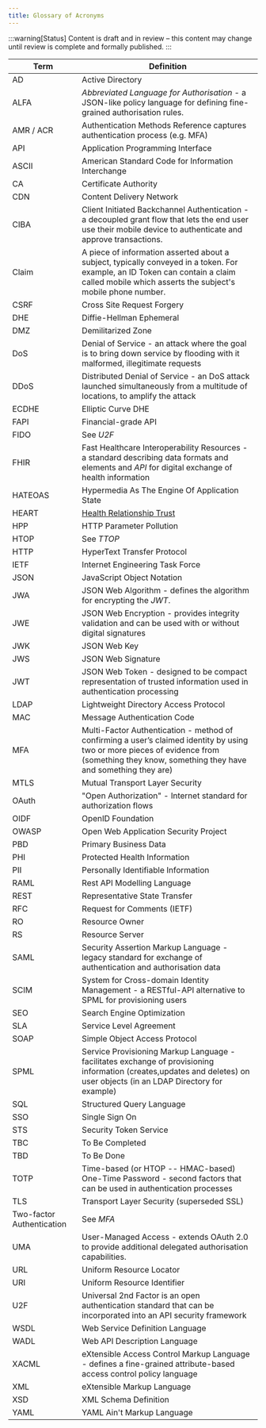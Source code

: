 ```yaml
---
title: Glossary of Acronyms
---
```

:::warning[Status]
Content is draft and in review – this content may change until review is complete and formally published.
:::

| Term    |  Definition                                        |
|---------|----------------------------------------------------|
| AD      | Active Directory                                   |
| ALFA | *Abbreviated Language for Authorisation* - a JSON-like policy language for defining fine-grained authorisation rules. |
| AMR / ACR | Authentication Methods Reference captures authentication process (e.g. MFA)   |
| API     | Application Programming Interface                  |
| ASCII   | American Standard Code for Information Interchange |
| CA      | Certificate Authority                              |
| CDN     | Content Delivery Network                           |
| CIBA | Client Initiated Backchannel Authentication - a decoupled grant flow that lets the end user use their mobile device to authenticate and approve transactions. |
| Claim | A piece of information asserted about a subject, typically conveyed in a token. For example, an ID Token can contain a claim called mobile which asserts the subject's mobile phone number. |
| CSRF    | Cross Site Request Forgery                         |
| DHE     | Diffie-Hellman Ephemeral                           |
| DMZ     | Demilitarized Zone                                 |
| DoS     | Denial of Service - an attack where the goal is to bring down service by flooding with it malformed, illegitimate requests |
| DDoS    | Distributed Denial of Service - an DoS attack launched simultaneously from a multitude of locations, to amplify the attack |
| ECDHE   | Elliptic Curve DHE                                 |
| FAPI    | Financial-grade API                                |
| FIDO    | See *U2F*                                          |
| FHIR | Fast Healthcare Interoperability Resources - a standard describing data formats and elements and *API* for digital exchange of health information |
| HATEOAS | Hypermedia As The Engine Of Application State      |
| HEART   | [Health Relationship Trust](https://openid.net/wg/heart/) |
| HPP     | HTTP Parameter Pollution                           |
| HTOP    | See *TTOP*                                         |
| HTTP    | HyperText Transfer Protocol                        |
| IETF    | Internet Engineering Task Force                    |
| JSON    | JavaScript Object Notation                         |
| JWA     | JSON Web Algorithm - defines the algorithm for encrypting the *JWT*.   |
| JWE     | JSON Web Encryption - provides integrity validation and can be used with or without digital signatures  |
| JWK     | JSON Web Key                                       |
| JWS     | JSON Web Signature                                 |
| JWT     | JSON Web Token - designed to be compact representation of trusted information used in authentication processing  |
| LDAP    | Lightweight Directory Access Protocol              |
| MAC     | Message Authentication Code                        |
| MFA     | Multi-Factor Authentication - method of confirming a user’s claimed identity by using two or more pieces of evidence from (something they know, something they have and something they are) |
| MTLS    | Mutual Transport Layer Security                    |
| OAuth   | "Open Authorization" - Internet standard for authorization flows |
| OIDF    | OpenID Foundation                                  |
| OWASP   | Open Web Application Security Project              |
| PBD     | Primary Business Data                              |
| PHI     | Protected Health Information                       |
| PII     | Personally Identifiable Information                |
| RAML    | Rest API Modelling Language                        |
| REST    | Representative State Transfer                      |
| RFC     | Request for Comments (IETF)                        |
| RO      | Resource Owner                                     |
| RS      | Resource Server                                    |
| SAML    | Security Assertion Markup Language - legacy standard for exchange of authentication and authorisation data |
| SCIM    | System for Cross-domain Identity Management - a RESTful-API alternative to SPML for provisioning users     |
| SEO     | Search Engine Optimization                         |
| SLA     | Service Level Agreement                            |
| SOAP    | Simple Object Access Protocol                      |
| SPML    | Service Provisioning Markup Language - facilitates exchange of provisioning information (creates,updates and deletes) on user objects (in an LDAP Directory for example)               |
| SQL     | Structured Query Language                          |
| SSO     | Single Sign On                                     |
| STS     | Security Token Service                             |
| TBC     | To Be Completed                                    |
| TBD     | To Be Done                                         |
| TOTP | Time-based (or HTOP -- HMAC-based) One-Time Password - second factors that can be used in authentication processes |
| TLS     | Transport Layer Security (superseded SSL)          |
| Two-factor Authentication | See *MFA* |
| UMA| User-Managed Access - extends OAuth 2.0 to provide additional delegated authorisation capabilities. |
| URL     | Uniform Resource Locator                           |
| URI     | Uniform Resource Identifier                        |
| U2F     | Universal 2nd Factor is an open authentication standard that can be incorporated into an API security framework |
| WSDL    | Web Service Definition Language                    |
| WADL    | Web API Description Language                       |
| XACML   | eXtensible Access Control Markup Language - defines a fine-grained attribute-based access control policy language         |
| XML     | eXtensible Markup Language                         |
| XSD     | XML Schema Definition                              |
| YAML    | YAML Ain't Markup Language                         |
